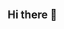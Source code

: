## Hi there 👋

<!--
**vin-ice/vin-ice** is a ✨ _special_ ✨ repository because its `README.md` (this file) appears on your GitHub profile.
### Welcome To My World
- 🌱 I’m currently learning SWE at ALX 

Here are some ideas to get you started:

- 🔭 I’m currently working on ...
- 👯 I’m looking to collaborate on ...
- 🤔 I’m looking for help with ...
- 💬 Ask me about ...
- 📫 How to reach me: ...
- 😄 Pronouns: ...
- ⚡ Fun fact: ...
-->
